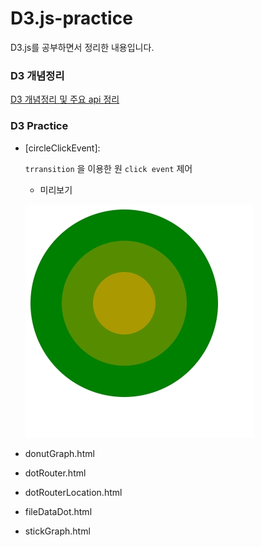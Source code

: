 # D3.js-practice
D3.js를 공부하면서 정리한 내용입니다.



### D3 개념정리

[D3 개념정리 및 주요 api 정리](https://github.com/Joseongryun/D3.js-practice/blob/master/D3%20practice%20(%EB%A7%89%EB%8C%80%20%EA%B7%B8%EB%9E%98%ED%94%84%20%EA%B7%B8%EB%A6%AC%EA%B8%B0).md)



### D3 Practice

* [circleClickEvent]: 

  `trransition` 을 이용한 원 `click event` 제어

  * 미리보기

  ![1](./img/circleClickEvent.jpeg)

* donutGraph.html

* dotRouter.html

* dotRouterLocation.html

* fileDataDot.html

* stickGraph.html